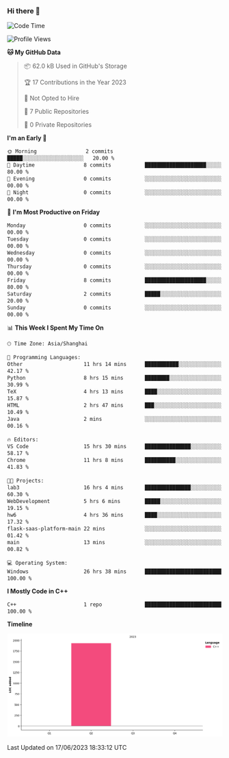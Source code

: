### Hi there 👋

<!--START_SECTION:waka-->
![Code Time](http://img.shields.io/badge/Code%20Time-132%20hrs%2024%20mins-blue)

![Profile Views](http://img.shields.io/badge/Profile%20Views-1-blue)

**🐱 My GitHub Data** 

> 📦 62.0 kB Used in GitHub's Storage 
 > 
> 🏆 17 Contributions in the Year 2023
 > 
> 🚫 Not Opted to Hire
 > 
> 📜 7 Public Repositories 
 > 
> 🔑 0 Private Repositories 
 > 
**I'm an Early 🐤** 

```text
🌞 Morning                2 commits           █████░░░░░░░░░░░░░░░░░░░░   20.00 % 
🌆 Daytime                8 commits           ████████████████████░░░░░   80.00 % 
🌃 Evening                0 commits           ░░░░░░░░░░░░░░░░░░░░░░░░░   00.00 % 
🌙 Night                  0 commits           ░░░░░░░░░░░░░░░░░░░░░░░░░   00.00 % 
```
📅 **I'm Most Productive on Friday** 

```text
Monday                   0 commits           ░░░░░░░░░░░░░░░░░░░░░░░░░   00.00 % 
Tuesday                  0 commits           ░░░░░░░░░░░░░░░░░░░░░░░░░   00.00 % 
Wednesday                0 commits           ░░░░░░░░░░░░░░░░░░░░░░░░░   00.00 % 
Thursday                 0 commits           ░░░░░░░░░░░░░░░░░░░░░░░░░   00.00 % 
Friday                   8 commits           ████████████████████░░░░░   80.00 % 
Saturday                 2 commits           █████░░░░░░░░░░░░░░░░░░░░   20.00 % 
Sunday                   0 commits           ░░░░░░░░░░░░░░░░░░░░░░░░░   00.00 % 
```


📊 **This Week I Spent My Time On** 

```text
🕑︎ Time Zone: Asia/Shanghai

💬 Programming Languages: 
Other                    11 hrs 14 mins      ███████████░░░░░░░░░░░░░░   42.17 % 
Python                   8 hrs 15 mins       ████████░░░░░░░░░░░░░░░░░   30.99 % 
TeX                      4 hrs 13 mins       ████░░░░░░░░░░░░░░░░░░░░░   15.87 % 
HTML                     2 hrs 47 mins       ███░░░░░░░░░░░░░░░░░░░░░░   10.49 % 
Java                     2 mins              ░░░░░░░░░░░░░░░░░░░░░░░░░   00.16 % 

🔥 Editors: 
VS Code                  15 hrs 30 mins      ███████████████░░░░░░░░░░   58.17 % 
Chrome                   11 hrs 8 mins       ██████████░░░░░░░░░░░░░░░   41.83 % 

🐱‍💻 Projects: 
lab3                     16 hrs 4 mins       ███████████████░░░░░░░░░░   60.30 % 
WebDevelopment           5 hrs 6 mins        █████░░░░░░░░░░░░░░░░░░░░   19.15 % 
hw6                      4 hrs 36 mins       ████░░░░░░░░░░░░░░░░░░░░░   17.32 % 
flask-saas-platform-main 22 mins             ░░░░░░░░░░░░░░░░░░░░░░░░░   01.42 % 
main                     13 mins             ░░░░░░░░░░░░░░░░░░░░░░░░░   00.82 % 

💻 Operating System: 
Windows                  26 hrs 38 mins      █████████████████████████   100.00 % 
```

**I Mostly Code in C++** 

```text
C++                      1 repo              █████████████████████████   100.00 % 
```



**Timeline**

![Lines of Code chart](https://raw.githubusercontent.com/AimerYoung/AimerYoung/main/assets/bar_graph.png)


 Last Updated on 17/06/2023 18:33:12 UTC
<!--END_SECTION:waka-->

<!--
**AimerYoung/AimerYoung** is a ✨ _special_ ✨ repository because its `README.md` (this file) appears on your GitHub profile.

Here are some ideas to get you started:

- 🔭 I’m currently working on ...
- 🌱 I’m currently learning ...
- 👯 I’m looking to collaborate on ...
- 🤔 I’m looking for help with ...
- 💬 Ask me about ...
- 📫 How to reach me: ...
- 😄 Pronouns: ...
- ⚡ Fun fact: ...
-->
